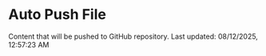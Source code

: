 # Auto Push File

Content that will be pushed to GitHub repository.
Last updated: 08/12/2025, 12:57:23 AM